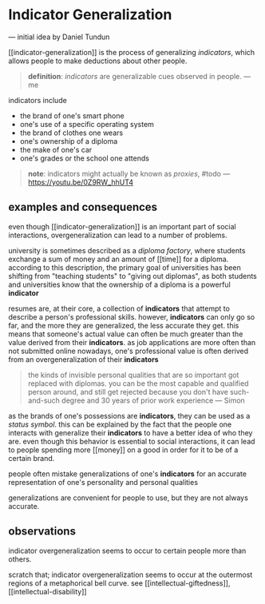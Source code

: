 # Indicator Generalization

&mdash; initial idea by Daniel Tundun

[[indicator-generalization]] is the process of generalizing _indicators_, which allows people to make deductions about other people.

> **definition**: _indicators_ are generalizable cues observed in people. &mdash; me

indicators include
- the brand of one's smart phone
- one's use of a specific operating system
- the brand of clothes one wears
- one's ownership of a diploma
- the make of one's car
- one's grades or the school one attends

> **note**: indicators might actually be known as _proxies_, #todo &mdash; <https://youtu.be/0Z9RW_hhUT4>

## examples and consequences

even though [[indicator-generalization]] is an important part of social interactions, overgeneralization can lead to a number of problems.

university is sometimes described as a _diploma factory_, where students exchange a sum of money and an amount of [[time]] for a diploma. according to this description, the primary goal of universities has been shifting from "teaching students" to "giving out diplomas", as both students and universities know that the ownership of a diploma is a powerful **indicator**

resumes are, at their core, a collection of **indicators** that attempt to describe a person's professional skills. however, **indicators** can only go so far, and the more they are generalized, the less accurate they get. this means that someone's actual value can often be much greater than the value derived from their **indicators**. as job applications are more often than not submitted online nowadays, one's professional value is often derived from an overgeneralization of their **indicators**

> the kinds of invisible personal qualities that are so important got replaced with diplomas. you can be the most capable and qualified person around, and still get rejected because you don't have such-and-such degree and 30 years of prior work experience &mdash; Simon

as the brands of one's possessions are **indicators**, they can be used as a _status symbol_. this can be explained by the fact that the people one interacts with generalize their **indicators** to have a better idea of who they are. even though this behavior is essential to social interactions, it can lead to people spending more [[money]] on a good in order for it to be of a certain brand.

people often mistake generalizations of one's **indicators** for an accurate representation of one's personality and personal qualities

generalizations are convenient for people to use, but they are not always accurate.

## observations

indicator overgeneralization seems to occur to certain people more than others.

scratch that; indicator overgeneralization seems to occur at the outermost regions of a metaphorical bell curve. see [[intellectual-giftedness]], [[intellectual-disability]]
